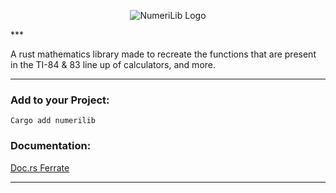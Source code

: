 <p align="center">
    <picture>
      <source media="(prefers-color-scheme: dark)" srcset="./assets/logo/numerilib_logo_100px_dark_mode.png">
      <source media="(prefers-color-scheme: light)" srcset="./assets/logo/numerilib_logo_100px_light_mode.png">
      <img alt="NumeriLib Logo" src="https://user-images.githubusercontent.com/25423296/163456779-a8556205-d0a5-45e2-ac17-42d089e3c3f8.png">
    </picture>
</p>***

A rust mathematics library made to recreate the functions that are present in the TI-84 & 83 line up of calculators, and more.

***

### Add to your Project:
````
Cargo add numerilib
````

### Documentation:
<a href="https://docs.rs/vml/" target="_blank">Doc.rs Ferrate</a>
***